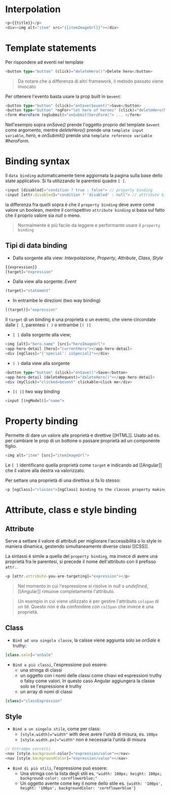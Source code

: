 # Interpolation

```ts
<p>{{title}}</p>
<div><img alt="item" src="{{itemImageUrl}}"></div>
```

# Template statements

Per rispondere ad eventi nel template


```ts
<button type="button" (click)="deleteHero()">Delete hero</button>
```

>Da notare che a differenza di altri framework, il metodo passato viene invocato

Per ottenere l'evento basta usare la prop built in `$event`:

```ts
<button type="button" (click)="onSave($event)">Save</button>
<button type="button" *ngFor="let hero of heroes" (click)="deleteHero(hero)">{{hero.name}}</button>
<form #heroForm (ngSubmit)="onSubmit(heroForm)"> ... </form>
```

Nell'esempio sopra *onSave()* prende l'oggetto proprio del template `$event` come argomento, mentre *deleteHero()* prende una `template input variable`, *hero*, e *onSubmit()* prende una `template reference variable` *#heroForm*.

# Binding syntax

Il `data binding` automaticamente tiene aggiornata la pagina sulla base dello state applicativo.
Si fa utilizzando le parentesi quadre `[ ]`.

```ts
<input [disabled]="condition ? true : false"> // property binding
<input [attr.disabled]="condition ? 'disabled' : null"> // attribute binding
```

la differenza fra quelli sopra è che il `property binding` deve avere come valore un boolean, mentre il corrispettivo `attribute binding` si basa sul fatto che il proprio valore sia *null* o meno.

>Normalmente è più facile da leggere e performante usare il `property binding`

## Tipi di data binding

- Dalla sorgente alla view: *Interpolazione*, *Property*, *Attribute*, *Class*, *Style*

```ts
{{expression}} 
[target]="expression"
```

- Dalla view alla sorgente: *Event*

```ts
(target)="statement"
```

- In entrambe le direzioni (two way binding)

```ts
[(target)]="expression"
```

Il `target` di un binding è una proprietà o un evento, che viene circondate dalle `[ ]`, parentesi `( )` o entrambe `[( )]`

- `[ ]` dalla sorgente alla view;

```ts
<img [alt]="hero.name" [src]="heroImageUrl">
<app-hero-detail [hero]="currentHero"></app-hero-detail>
<div [ngClass]="{'special': isSpecial}"></div>
```

- `( )` dalla view alla sorgente

```ts
<button type="button" (click)="onSave()">Save</button>
<app-hero-detail (deleteRequest)="deleteHero()"></app-hero-detail>
<div (myClick)="clicked=$event" clickable>click me</div>
```

- `[( )]` two way binding

```ts
<input [(ngModel)]="name">
```

# Property binding

Permette di dare un valore alle proprietà e direttive [[HTML]]. Usato ad es. per cambiare le prop di un bottone o passare proprietà ad un componente figlio.

```ts
<img alt="item" [src]="itemImageUrl">
```

Le `[ ]` identificano quella proprietà come `target` e indicando ad [[Angular]] che il valore alla destra va valorizzato.

Per settare una proprietà di una direttiva si fa lo stesso:

```ts
<p [ngClass]="classes">[ngClass] binding to the classes property making this blue</p>
```

# Attribute, class e style binding

## Attribute

Serve a settare il valore di attributi per migliorare l'accessibilità o lo style in maniera dinamica, gestendo simultaneamente diverse classi [[CSS]].

La sintassi è simile a quella del `property binding`, ma invece di avere una proprietà fra le parentesi, si precede il nome dell'attributo con il prefisso `attr.`.

```ts
<p [attr.attribute-you-are-targeting]="expression"></p>
```

>Nel momento in cui l'espressione si risolve in *null* o *undefined*, [[Angular]] rimuove completamente l'attributo.

>Un esempio in cui viene utilizzato è per gestire l'attributo `colspan` di un *td*. Questo non è da confondere con `colSpan` che invece è una proprietà.

## Class

- `Bind ad una singola classe`, la calsse viene aggiunta solo se *onSale* è truthy:

```ts
[class.sale]="onSale"
```

- `Bind a più classi`, l'espressione può essere:
	- una stringa di classi
	- un oggetto con i nomi delle classi come chiavi ed espressioni truthy o falsy come valori. In questo caso Angular aggiungera la classe solo se l'espressione è truthy
	- un array di nomi di classi

```ts
[class]="classExpression"
```

## Style

- `Bind a un singolo stile`, come per class:
	- `[style.width]="width"` with deve avere l'unità di misura, es. `100px`
	- `[style.width.px]="width"` non è necessaria l'unità di misura

```ts
// Entrambe corretti
<nav [style.background-color]="expression/value"></nav>
<nav [style.backgroundColor]="expression/value"></nav>
```

- `Bind di più stili`, l'espressione può essere:
	- Una stringa con la lista degli stili es. `"width: 100px; height: 100px; background-color: cornflowerblue;"`
	- Un oggetto avente come key il nome dello stile es. `{width: '100px', height: '100px', backgroundColor: 'cornflowerblue'}`